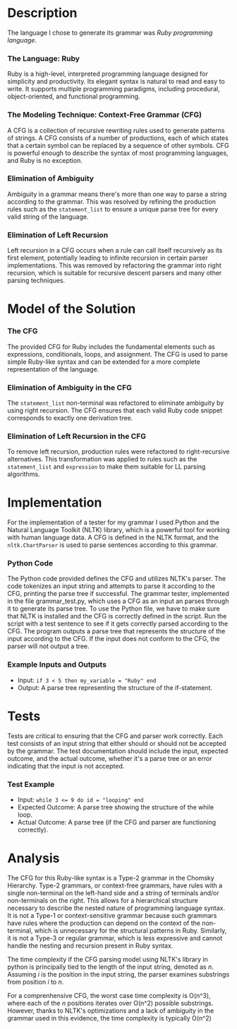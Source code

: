 # Description
The language I chose to generate its grammar was *Ruby programming language*.
### The Language: Ruby
Ruby is a high-level, interpreted programming language designed for simplicity and productivity. Its elegant syntax is natural to read and easy to write. It supports multiple programming paradigms, including procedural, object-oriented, and functional programming.

### The Modeling Technique: Context-Free Grammar (CFG)
A CFG is a collection of recursive rewriting rules used to generate patterns of strings. A CFG consists of a number of productions, each of which states that a certain symbol can be replaced by a sequence of other symbols. CFG is powerful enough to describe the syntax of most programming languages, and Ruby is no exception. 

### Elimination of Ambiguity
Ambiguity in a grammar means there's more than one way to parse a string according to the grammar. This was resolved by refining the production rules such as the `statement_list` to ensure a unique parse tree for every valid string of the language.

### Elimination of Left Recursion
Left recursion in a CFG occurs when a rule can call itself recursively as its first element, potentially leading to infinite recursion in certain parser implementations. This was removed by refactoring the grammar into right recursion, which is suitable for recursive descent parsers and many other parsing techniques.

# Model of the Solution
### The CFG
The provided CFG for Ruby includes the fundamental elements such as expressions, conditionals, loops, and assignment. The CFG is used to parse simple Ruby-like syntax and can be extended for a more complete representation of the language.

### Elimination of Ambiguity in the CFG
The `statement_list` non-terminal was refactored to eliminate ambiguity by using right recursion. The CFG ensures that each valid Ruby code snippet corresponds to exactly one derivation tree.

### Elimination of Left Recursion in the CFG
To remove left recursion, production rules were refactored to right-recursive alternatives. This transformation was applied to rules such as the `statement_list` and `expression` to make them suitable for LL parsing algorithms.

# Implementation
For the implementation of a tester for my grammar I used Python and the Natural Language Toolkit (NLTK) library, which is a powerful tool for working with human language data. A CFG is defined in the NLTK format, and the `nltk.ChartParser` is used to parse sentences according to this grammar.
### Python Code
The Python code provided defines the CFG and utilizes NLTK's parser. The code tokenizes an input string and attempts to parse it according to the CFG, printing the parse tree if successful.
The grammar tester, implemented in the file grammar_test.py, which uses a CFG as an input an parses through it to generate its parse tree.
To use the Python file, we have to make sure that NLTK is installed and the CFG is correctly defined in the script. Run the script with a test sentence to see if it gets correctly parsed according to the CFG.
The program outputs a parse tree that represents the structure of the input according to the CFG. If the input does not conform to the CFG, the parser will not output a tree.

### Example Inputs and Outputs
- Input: `if 3 < 5 then my_variable = "Ruby" end`
- Output: A parse tree representing the structure of the if-statement.

# Tests
Tests are critical to ensuring that the CFG and parser work correctly. Each test consists of an input string that either should or should not be accepted by the grammar. The test documentation should include the input, expected outcome, and the actual outcome, whether it's a parse tree or an error indicating that the input is not accepted.

### Test Example
- Input: `while 3 <= 9 do id = "looping" end`
- Expected Outcome: A parse tree showing the structure of the while loop.
- Actual Outcome: A parse tree (if the CFG and parser are functioning correctly).

# Analysis
The CFG for this Ruby-like syntax is a Type-2 grammar in the Chomsky Hierarchy. Type-2 grammars, or context-free grammars, have rules with a single non-terminal on the left-hand side and a string of terminals and/or non-terminals on the right. This allows for a hierarchical structure necessary to describe the nested nature of programming language syntax. It is not a Type-1 or context-sensitive grammar because such grammars have rules where the production can depend on the context of the non-terminal, which is unnecessary for the structural patterns in Ruby. Similarly, it is not a Type-3 or regular grammar, which is less expressive and cannot handle the nesting and recursion present in Ruby syntax.

The time complexity if the CFG parsing model using NLTK's library in python is principally tied to the length of the input string, denoted as *n*. Assuming *i* is the position in the input string, the parser examines substrings from position *i* to *n*.

For a comprenhensive CFG, the worst case time complexity is O(n^3), where each of the *n* positions iterates over O(n^2) possible substrings. However, thanks to NLTK's optimizations and a lack of ambiguity in the grammar used in this evidence, the time complexity is typically O(n^2)
